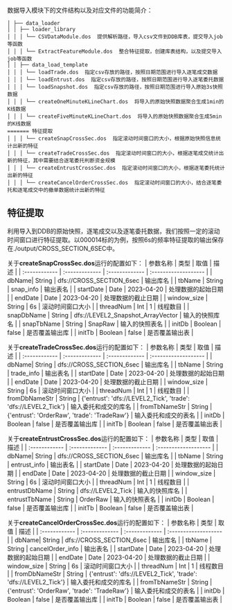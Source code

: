 
数据导入模块下的文件结构以及对应文件的功能简介：
```
│ ├── data_loader
│ │ ├── loader_library
│ │ │ └── CSVDataModule.dos  提供解析路径，导入csv文件到DDB库表，提交导入job等函数
│ │ │ └── ExtractFeatureModule.dos  整合特征提取，创建库表结构，以及提交导入job等函数
│ │ ├── data_load_template
│ │ │ └── loadTrade.dos  指定csv存放的路径，按照日期范围进行导入逐笔成交数据
│ │ │ └── loadEntrust.dos  指定csv存放的路径，按照日期范围进行导入逐笔委托数据
│ │ │ └── loadSnapshot.dos  指定csv存放的路径，按照日期范围进行导入原始3s快照数据
│ │ │ └── createOneMinuteKLineChart.dos  将导入的原始快照数据聚合生成1min的K线数据
│ │ │ └── createFiveMinuteKLineChart.dos  将导入的原始快照数据聚合生成5min的K线数据
======= 特征提取
│ │ │ └── createSnapCrossSec.dos  指定滚动时间窗口的大小，根据原始快照信息统计出新的特征
│ │ │ └── createTradeCrossSec.dos  指定滚动时间窗口的大小，根据逐笔成交统计出新的特征，其中需要结合逐笔委托判断资金规模
│ │ │ └── createEntrustCrossSec.dos  指定滚动时间窗口的大小，根据逐笔委托统计出新的特征
│ │ │ └── createCancelOrderCrossSec.dos  指定滚动时间窗口的大小，结合逐笔委托和逐笔成交中的撤单数据统计出新的特征
```

## 特征提取
利用导入到DDB的原始快照，逐笔成交以及逐笔委托数据，我们按照一定的滚动时间窗口进行特征提取。以000014标的为例，按照6s的频率特征提取的输出保存在./output/CROSS_SECTION_6SEC中。

关于**createSnapCrossSec.dos**运行的配置如下：
| 参数名称      | 类型  | 取值 | 描述 |
| :------------ | :------------- | :------------- | :------------------- |
| dbName| String  | dfs://CROSS_SECTION_6sec | 输出库名 |
| tbName | String | snap_info | 输出表名 |
| startDate | Date | 2023-04-20 | 处理数据的起始日期 |
| endDate | Date | 2023-04-20 | 处理数据的截止日期 |
| window_size | String | 6s | 滚动时间窗口大小 |
| threadNum | Int | 1 | 线程数目 |
| snapDbName | String | dfs://LEVEL2_Snapshot_ArrayVector | 输入的快照库名 |
| snapTbName | String | SnapRaw | 输入的快照表名 |
| initDb | Boolean | false | 是否覆盖输出库 |
| initTb | Boolean | false | 是否覆盖输出表 |


关于**createTradeCrossSec.dos**运行的配置如下：
| 参数名称      | 类型  | 取值 | 描述 |
| :------------ | :------------- | :------------- | :------------------- |
| dbName| String  | dfs://CROSS_SECTION_6sec | 输出库名 |
| tbName | String | trade_info | 输出表名 |
| startDate | Date | 2023-04-20 | 处理数据的起始日期 |
| endDate | Date | 2023-04-20 | 处理数据的截止日期 |
| window_size | String | 6s | 滚动时间窗口大小 |
| threadNum | Int | 1 | 线程数目 |
| fromDbNameStr | String | {'entrust': 'dfs://LEVEL2_Tick', 'trade': 'dfs://LEVEL2_Tick'} | 输入委托和成交的库名 |
| fromTbNameStr | String | {'entrust': 'OrderRaw', 'trade': 'TradeRaw'} | 输入委托和成交的表名 |
| initDb | Boolean | false | 是否覆盖输出库 |
| initTb | Boolean | false | 是否覆盖输出表 |

关于**createEntrustCrossSec.dos**运行的配置如下：
| 参数名称      | 类型  | 取值 | 描述 |
| :------------ | :------------- | :------------- | :------------------- |
| dbName| String  | dfs://CROSS_SECTION_6sec | 输出库名 |
| tbName | String | entrust_info | 输出表名 |
| startDate | Date | 2023-04-20 | 处理数据的起始日期 |
| endDate | Date | 2023-04-20 | 处理数据的截止日期 |
| window_size | String | 6s | 滚动时间窗口大小 |
| threadNum | Int | 1 | 线程数目 |
| entrustDbName | String | dfs://LEVEL2_Tick | 输入的快照库名 |
| entrustTbName | String | OrderRaw | 输入的快照表名 |
| initDb | Boolean | false | 是否覆盖输出库 |
| initTb | Boolean | false | 是否覆盖输出表 |

关于**createCancelOrderCrossSec.dos**运行的配置如下：
| 参数名称      | 类型  | 取值 | 描述 |
| :------------ | :------------- | :------------- | :------------------- |
| dbName| String  | dfs://CROSS_SECTION_6sec | 输出库名 |
| tbName | String | cancelOrder_info | 输出表名 |
| startDate | Date | 2023-04-20 | 处理数据的起始日期 |
| endDate | Date | 2023-04-20 | 处理数据的截止日期 |
| window_size | String | 6s | 滚动时间窗口大小 |
| threadNum | Int | 1 | 线程数目 |
| fromDbNameStr | String | {'entrust': 'dfs://LEVEL2_Tick', 'trade': 'dfs://LEVEL2_Tick'} | 输入委托和成交的库名 |
| fromTbNameStr | String | {'entrust': 'OrderRaw', 'trade': 'TradeRaw'} | 输入委托和成交的表名 |
| initDb | Boolean | false | 是否覆盖输出库 |
| initTb | Boolean | false | 是否覆盖输出表 |